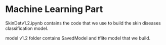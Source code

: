 # Machine Learning Part

SkinDetv1.2.ipynb contains the code that we use to build the skin diseases classification model.

model v1.2 folder contains SavedModel and tflite model that we build.
